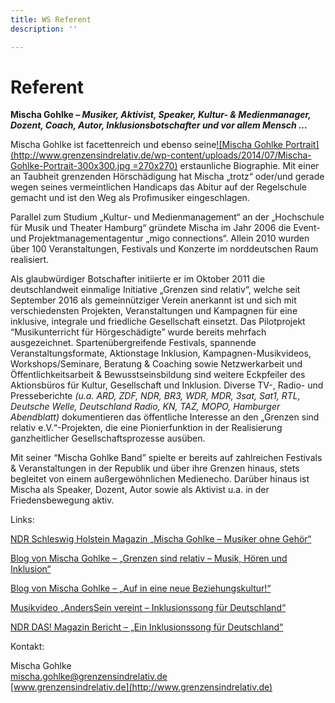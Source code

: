 ```yaml
---
title: WS Referent
description: ''

---
```

# Referent

**Mischa Gohlke – _Musiker, Aktivist, Speaker, Kultur- & Medienmanager, Dozent, Coach, Autor, Inklusionsbotschafter und vor allem Mensch …_**

Mischa Gohlke ist facettenreich und ebenso seine[![Mischa Gohlke Portrait](http://www.grenzensindrelativ.de/wp-content/uploads/2014/07/Mischa-Gohlke-Portrait-300x300.jpg =270x270)](http://www.grenzensindrelativ.de/wp-content/uploads/2014/07/Mischa-Gohlke-Portrait.jpg) erstaunliche Biographie. Mit einer an Taubheit grenzenden Hörschädigung hat Mischa „trotz“ oder/und gerade wegen seines vermeintlichen Handicaps das Abitur auf der Regelschule gemacht und ist den Weg als Profimusiker eingeschlagen.

Parallel zum Studium „Kultur- und Medienmanagement“ an der „Hochschule für Musik und Theater Hamburg“ gründete Mischa im Jahr 2006 die Event- und Projektmanagementagentur „migo connections“. Allein 2010 wurden über 100 Veranstaltungen, Festivals und Konzerte im norddeutschen Raum realisiert.

Als glaubwürdiger Botschafter initiierte er im Oktober 2011 die deutschlandweit einmalige Initiative „Grenzen sind relativ“, welche seit September 2016 als gemeinnütziger Verein anerkannt ist und sich mit verschiedensten Projekten, Veranstaltungen und Kampagnen für eine inklusive, integrale und friedliche Gesellschaft einsetzt. Das Pilotprojekt “Мusikunterricht für Hörgeschädigte” wurde bereits mehrfach ausgezeichnet. Spartenübergreifende Festivals, spannende Veranstaltungsformate, Aktionstage Inklusion, Kampagnen-Musikvideos, Workshops/Seminare, Beratung & Coaching sowie Netzwerkarbeit und Öffentlichkeitsarbeit & Bewusstseinsbildung sind weitere Eckpfeiler des Aktionsbüros für Kultur, Gesellschaft und Inklusion. Diverse TV-, Radio- und Presseberichte _(u.a. ARD, ZDF, NDR, BR3, WDR, MDR, 3sat, Sat1, RTL, Deutsche Welle, Deutschland Radio, KN, TAZ, MOPO, Hamburger Abendblatt)_ dokumentieren das öffentliche Interesse an den „Grenzen sind relativ e.V.“-Projekten, die eine Pionierfunktion in der Realisierung ganzheitlicher Gesellschaftsprozesse ausüben.

Mit seiner “Mischa Gohlke Band” spielte er bereits auf zahlreichen Festivals & Veranstaltungen in der Republik und über ihre Grenzen hinaus, stets begleitet von einem außergewöhnlichen Medienecho. Darüber hinaus ist Mischa als Speaker, Dozent, Autor sowie als Aktivist u.a. in der Friedensbewegung aktiv.

Links:

[NDR Schleswig Holstein Magazin „Mischa Gohlke – Musiker ohne Gehör“](https://www.youtube.com/watch?v=7RohEwmDdXY)

[Blog von Mischa Gohlke – „Grenzen sind relativ – Musik, Hören und Inklusion“](http://www.grenzensindrelativ.de/2015/04/13/grenzen-sind-relativ-musik-und-hoeren.html)

[Blog von Mischa Gohlke – „Auf in eine neue Beziehungskultur!“](http://www.grenzensindrelativ.de/2016/12/03/auf-in-eine-neue-beziehungskultur.html)

[Musikvideo „AndersSein vereint – Inklusionssong für Deutschland“](https://www.youtube.com/watch?v=KPi9ZNp-YJQ)

[NDR DAS! Magazin Bericht – „Ein Inklusionssong für Deutschland“](https://www.youtube.com/watch?v=BPQpJT0kyMw)

Kontakt:

Mischa Gohlke  
 mischa.gohlke@grenzensindrelativ.de  
 [www.grenzensindrelativ.de](http://www.grenzensindrelativ.de)